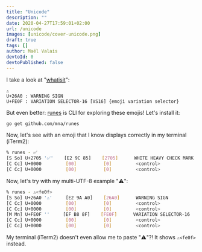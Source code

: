 ```yaml
---
title: "Unicode"
description: ""
date: 2020-04-27T17:59:01+02:00
url: /unicode
images: [unicode/cover-unicode.png]
draft: true
tags: []
author: Maël Valais
devtoId: 0
devtoPublished: false
---
```


I take a look at "[whatisit](https://www.babelstone.co.uk/Unicode/whatisit.html)":

```plain
⚠️
U+26A0 : WARNING SIGN
U+FE0F : VARIATION SELECTOR-16 [VS16] {emoji variation selector}
```

But even better: [runes](https://github.com/mna/runes) is CLI for exploring these emojis! Let's install it:

```sh
go get github.com/mna/runes
```

Now, let's see with an emoji that I know displays correctly in my terminal (iTerm2):

```sh
% runes - ✅
[S So] U+2705 '✅'    [E2 9C 85]    [2705]      WHITE HEAVY CHECK MARK
[C Cc] U+0000         [00]          [0]         <control>
[C Cc] U+0000         [00]          [0]         <control>
```

Now, let's try with my multi-UTF-8 example "⚠️":

```sh
% runes - ⚠<fe0f>
[S So] U+26A0 '⚠'     [E2 9A A0]    [26A0]      WARNING SIGN
[C Cc] U+0000         [00]          [0]         <control>
[C Cc] U+0000         [00]          [0]         <control>
[M Mn] U+FE0F '️'     [EF B8 8F]    [FE0F]      VARIATION SELECTOR-16
[C Cc] U+0000         [00]          [0]         <control>
[C Cc] U+0000         [00]          [0]         <control>
```

My terminal (iTerm2) doesn't even allow me to paste "⚠️"?! It shows `⚠<fe0f>` instead.
